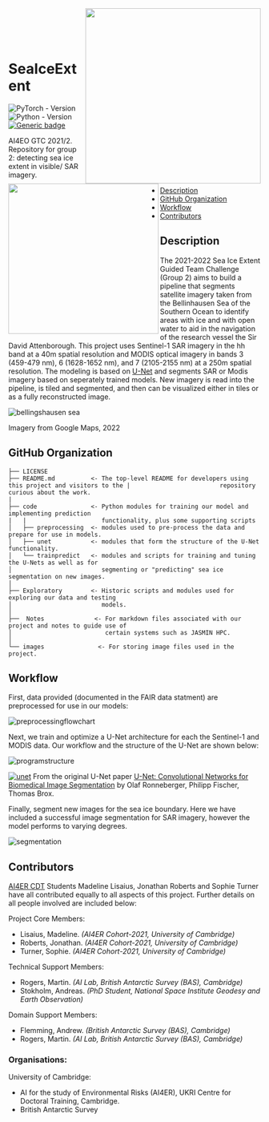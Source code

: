 <br></br>
[<img align="right" src=images/BAS_logo_colour.jpg width=350px>](https://bas.ac.uk/ai)
[<img align="left" src=images/cambridge_university2.svg width=300px>](https://ai4er-cdt.esc.cam.ac.uk/)

<br><br><br>

# SeaIceExtent 

![PyTorch - Version](https://img.shields.io/badge/PYTORCH-1.4+-red?style=for-the-badge&logo=pytorch) 
![Python - Version](https://img.shields.io/badge/PYTHON-3.6+-red?style=for-the-badge&logo=python&logoColor=white)
[![Generic badge](https://img.shields.io/badge/License-MIT-red.svg?style=for-the-badge)](https://github.com/ai4er-cdt/SeaIceExtent/blob/main/LICENSE)

AI4EO GTC 2021/2. Repository for group 2: detecting sea ice extent in visible/ SAR imagery.

- [Description](#description)
- [GitHub Organization](#github-organization)
- [Workflow](#workflow)
- [Contributors](#contributors)


## Description
The 2021-2022 Sea Ice Extent Guided Team Challenge (Group 2) aims to build a pipeline that segments satellite imagery taken from the Bellinhausen Sea of the Southern Ocean to identify areas with ice and with open water to aid in the navigation of the research vessel the Sir David Attenborough. This project uses Sentinel-1 SAR imagery in the hh band at a 40m spatial resolution and MODIS optical imagery in bands 3 (459-479 nm), 6 (1628-1652 nm), and 7 (2105-2155 nm) at a 250m spatial resolution. The modeling is based on [U-Net](https://github.com/milesial/Pytorch-UNet) and segments SAR or Modis imagery based on seperately trained models. New imagery is read into the pipeline, is tiled and segmented, and then can be visualized either in tiles or as a fully reconstructed image. 

![bellingshausen sea](images/bellingshausenSea.JPG?raw=true "Bellingshausen Sea; Google Maps 2022")

Imagery from Google Maps, 2022



## GitHub Organization
```
├── LICENSE
├── README.md          <- The top-level README for developers using this project and visitors to the |                         repository curious about the work.
|
├── code               <- Python modules for training our model and implementing prediction           
|   |                     functionality, plus some supporting scripts
│   ├── preprocessing  <- modules used to pre-process the data and prepare for use in models.
│   ├── unet           <- modules that form the structure of the U-Net functionality.
│   └── trainpredict   <- modules and scripts for training and tuning the U-Nets as well as for 
│                         segmenting or "predicting" sea ice segmentation on new images.
│
├── Exploratory        <- Historic scripts and modules used for exploring our data and testing 
│                         models.
│
├──  Notes              <- For markdown files associated with our project and notes to guide use of 
│                          certain systems such as JASMIN HPC. 
│
└── images               <- For storing image files used in the project.
```


## Workflow

First, data provided (documented in the FAIR data statment) are preprocessed for use in our models:

![preprocessingflowchart](images/PreprocessingFlowchart2.jpg?raw=true "Preprocessing flowchart")



Next, we train and optimize a U-Net architecture for each the Sentinel-1 and MODIS data. Our workflow and the structure of the U-Net are shown below:

![programstructure](images/program_structure.png?raw=true "Program structure")

[![unet](images/unet.png?raw=true "U-Net Structure")](https://arxiv.org/abs/1505.04597)
From the original U-Net paper [U-Net: Convolutional Networks for Biomedical Image Segmentation](https://arxiv.org/abs/1505.04597) by Olaf Ronneberger, Philipp Fischer, Thomas Brox.



Finally, segment new images for the sea ice boundary. Here we have included a successful image segmentation for SAR imagery, however the model performs to varying degrees.

![segmentation](images/prediction.JPG?raw=true "Segmentation example")


## Contributors

[AI4ER CDT](https://ai4er-cdt.esc.cam.ac.uk) Students Madeline Lisaius, Jonathan Roberts and Sophie Turner have all contributed equally to all aspects of this project. Further details on all people involved are included below:

Project Core Members:
- Lisaius, Madeline. *(AI4ER Cohort-2021, University of Cambridge)*
- Roberts, Jonathan. *(AI4ER Cohort-2021, University of Cambridge)*
- Turner, Sophie. *(AI4ER Cohort-2021, University of Cambridge)*

Technical Support Members:
- Rogers, Martin. *(AI Lab, British Antarctic Survey (BAS), Cambridge)*
- Stokholm, Andreas. *(PhD Student, National Space Institute Geodesy and Earth Observation)*

Domain Support Members:
- Flemming, Andrew. *(British Antarctic Survey (BAS), Cambridge)*
- Rogers, Martin. *(AI Lab, British Antarctic Survey (BAS), Cambridge)*

### Organisations:
University of Cambridge:
- AI for the study of Environmental Risks (AI4ER), UKRI Centre for Doctoral Training, Cambridge.
- British Antarctic Survey


